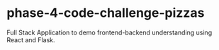 # phase-4-code-challenge-pizzas
Full Stack Application to demo frontend-backend understanding using React and Flask.
